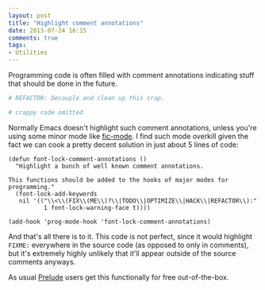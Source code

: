 ```yaml
---
layout: post
title: "Highlight comment annotations"
date: 2013-07-24 16:15
comments: true
tags:
- Utilities
---
```


Programming code is often filled with comment annotations indicating stuff that should be done in the future.


``` ruby
# REFACTOR: Decouple and clean up this crap.

# crappy code omitted
```

Normally Emacs doesn't highlight such comment annotations, unless
you're using some minor mode like
[fic-mode](https://github.com/lewang/fic-mode/blob/master/fic-mode.el). I find such mode overkill given the fact we can cook a pretty decent solution in just about 5 lines of code:

``` elisp
(defun font-lock-comment-annotations ()
  "Highlight a bunch of well known comment annotations.

This functions should be added to the hooks of major modes for programming."
  (font-lock-add-keywords
   nil '(("\\<\\(FIX\\(ME\\)?\\|TODO\\|OPTIMIZE\\|HACK\\|REFACTOR\\):"
          1 font-lock-warning-face t))))

(add-hook 'prog-mode-hook 'font-lock-comment-annotations)
```

And that's all there is to it. This code is not perfect, since it
would highlight `FIXME:` everywhere in the source code (as opposed to
only in comments), but it's extremely highly unlikely that it'll
appear outside of the source comments anyways.

As usual [Prelude](https://github.com/bbatsov/prelude) users get this
functionally for free out-of-the-box.
